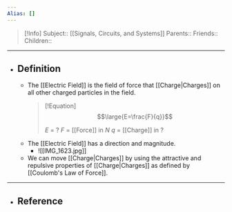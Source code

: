 ```yaml
---
Alias: []
---
```

> [!Info]
> Subject:: [[Signals, Circuits, and Systems]]
> Parents:: 
> Friends:: 
> Children:: 
---
- ## Definition
	- The [[Electric Field]] is the field of force that [[Charge|Charges]] on all other charged particles in the field.
	  > [!Equation]
	  > $$\large{E=\frac{F}{q}}$$
	  > 
	  > $E$ = ?
	  > $F$ = [[Force]] in $N$
	  > $q$ = [[Charge]] in ?
	- The [[Electric Field]] has a direction and magnitude.
		- ![[IMG_1623.jpg]]
	- We can move [[Charge|Charges]] by using the attractive and repulsive properties of [[Charge|Charges]] as defined by [[Coulomb's Law of Force]].
---
- ## Reference